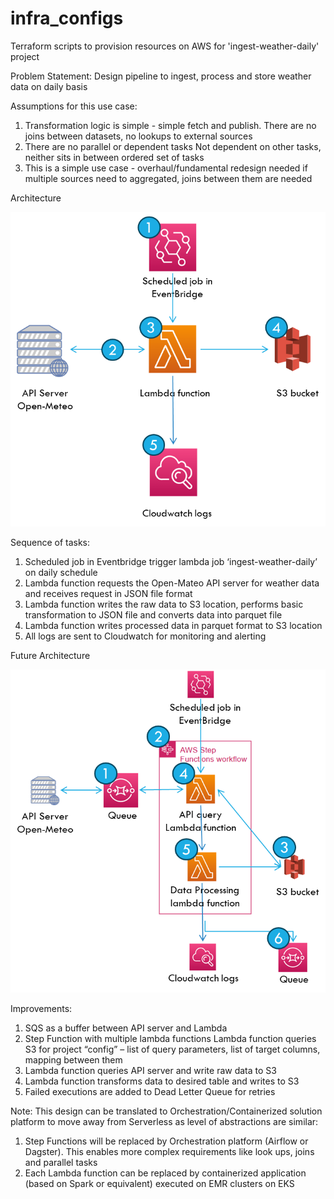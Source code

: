 # infra_configs
Terraform scripts to provision resources on AWS for 'ingest-weather-daily' project

Problem Statement:
Design pipeline to ingest, process and store weather data on daily basis

Assumptions for this use case:
1. Transformation logic is simple - simple fetch and publish. There are no joins between datasets, no lookups to external sources
2. There are no parallel or dependent tasks Not dependent on other tasks, neither sits in between ordered set of tasks
3. This is a simple use case - overhaul/fundamental redesign needed if multiple sources need to aggregated, joins between them are needed

Architecture

![alt text](resources/image.png)

Sequence of tasks:
1. Scheduled job in Eventbridge trigger lambda job ‘ingest-weather-daily’ on daily schedule
2. Lambda function requests the Open-Mateo API server for weather data and receives request in JSON file format
3. Lambda function writes the raw data to S3 location, performs basic transformation to JSON file and converts data into parquet file
4. Lambda function writes processed data in parquet format to S3 location
5. All logs are sent to Cloudwatch for monitoring and alerting 

Future Architecture

![alt text](resources/image-1.png)


Improvements:
1. SQS as a buffer between API server and Lambda
2. Step Function with multiple lambda functions
Lambda function queries S3 for project “config” – list of query parameters, list of target columns, mapping between them
3. Lambda function queries API server and write raw data to S3
4. Lambda function transforms data to desired table and writes to S3
5. Failed executions are added to Dead Letter Queue for retries

Note: This design can be translated to Orchestration/Containerized solution platform to move away from Serverless as level of abstractions are similar:
1. Step Functions will be replaced by Orchestration platform (Airflow or Dagster). This enables more complex requirements like look ups, joins and parallel tasks
2. Each Lambda function can be replaced by containerized application (based on Spark or equivalent) executed on EMR clusters on EKS


